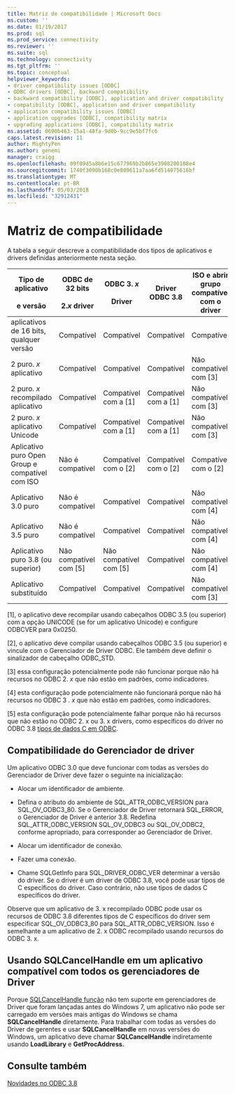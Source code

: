 ```yaml
---
title: Matriz de compatibilidade | Microsoft Docs
ms.custom: ''
ms.date: 01/19/2017
ms.prod: sql
ms.prod_service: connectivity
ms.reviewer: ''
ms.suite: sql
ms.technology: connectivity
ms.tgt_pltfrm: ''
ms.topic: conceptual
helpviewer_keywords:
- driver compatibility issues [ODBC]
- ODBC drivers [ODBC], backward compatibility
- backward compatibility [ODBC], application and driver compatibility
- compatibility [ODBC], application and driver compatibility
- application compatibility issues [ODBC]
- application upgrades [ODBC], compatibility matrix
- upgrading applications [ODBC], compatibility matrix
ms.assetid: 0690b463-15a1-48fa-9d0b-9cc9e5bf7fc6
caps.latest.revision: 11
author: MightyPen
ms.author: genemi
manager: craigg
ms.openlocfilehash: 09f09d5a8b6e15c677969b2b865e3908200108e4
ms.sourcegitcommit: 1740f3090b168c0e809611a7aa6fd514075616bf
ms.translationtype: MT
ms.contentlocale: pt-BR
ms.lasthandoff: 05/03/2018
ms.locfileid: "32912431"
---
```

# <a name="compatibility-matrix"></a>Matriz de compatibilidade
A tabela a seguir descreve a compatibilidade dos tipos de aplicativos e drivers definidas anteriormente nesta seção.  
  
|Tipo de aplicativo<br /><br /> e versão|ODBC de 32 bits<br /><br /> 2.*x* driver|ODBC 3. *x*<br /><br /> Driver|Driver ODBC 3.8|ISO e abrir grupo compatível com o driver|  
|--------------------------------------|-----------------------------------|---------------------------|---------------------|-----------------------------------------|  
|aplicativos de 16 bits, qualquer versão|Compatível|Compatível|Compatível|Compatível|  
|2 puro. *x* aplicativo|Compatível|Compatível|Compatível|Não compatível com [3]|  
|2 puro. *x* recompilado aplicativo|Compatível|Compatível com a [1]|Compatível com a [1]|Não compatível com [3]|  
|2 puro. *x* aplicativo Unicode|Compatível|Compatível com a [1]|Compatível com a [1]|Não compatível com [3]|  
|Aplicativo puro Open Group e compatível com ISO|Não é compatível|Compatível com o [2]|Compatível com o [2]|Compatível com o [2]|  
|Aplicativo 3.0 puro|Não é compatível|Compatível|Compatível|Não compatível com [4]|  
|Aplicativo 3.5 puro|Não é compatível|Compatível|Compatível|Não compatível com [4]|  
|Aplicativo puro 3.8 (ou superior)|Não compatível com [5]|Não compatível com [5]|Compatível|Não compatível com [4]|  
|Aplicativo substituído|Compatível|Compatível|Compatível|Não compatível com [3]|  
  
 [1], o aplicativo deve recompilar usando cabeçalhos ODBC 3.5 (ou superior) com a opção UNICODE (se for um aplicativo Unicode) e configure ODBCVER para 0x0250.  
  
 [2], o aplicativo deve compilar usando cabeçalhos ODBC 3.5 (ou superior) e vincule com o Gerenciador de Driver ODBC. Ele também deve definir o sinalizador de cabeçalho ODBC_STD.  
  
 [3] essa configuração potencialmente pode não funcionar porque não há recursos no ODBC 2. *x* que não estão em padrões, como indicadores.  
  
 [4] esta configuração pode potencialmente não funcionará porque não há recursos no ODBC 3 *. x* que não estão em padrões, como indicadores.  
  
 [5] esta configuração pode potencialmente falhar porque não há recursos que não estão no ODBC 2. x ou 3. x drivers, como específicos do driver no ODBC 3.8 [tipos de dados C em ODBC](../../../odbc/reference/develop-app/c-data-types-in-odbc.md).  
  
## <a name="driver-manager-compatibility"></a>Compatibilidade do Gerenciador de driver  
 Um aplicativo ODBC 3.0 que deve funcionar com todas as versões do Gerenciador de Driver deve fazer o seguinte na inicialização:  
  
-   Alocar um identificador de ambiente.  
  
-   Defina o atributo do ambiente de SQL_ATTR_ODBC_VERSION para SQL_OV_ODBC3_80. Se o Gerenciador de Driver retornará SQL_ERROR, o Gerenciador de Driver é anterior 3.8. Redefina SQL_ATTR_ODBC_VERSION SQL_OV_ODBC3 ou SQL_OV_ODBC2, conforme apropriado, para corresponder ao Gerenciador de Driver.  
  
-   Alocar um identificador de conexão.  
  
-   Fazer uma conexão.  
  
-   Chame SQLGetInfo para SQL_DRIVER_ODBC_VER determinar a versão do driver. Se o driver é um driver de ODBC 3.8, você pode usar tipos de C específicos do driver. Caso contrário, não use tipos de dados C específicos do driver.  
  
 Observe que um aplicativo de 3. x recompilado ODBC pode usar os recursos de ODBC 3.8 diferentes tipos de C específicos do driver sem especificar SQL_OV_ODBC3_80 para SQL_ATTR_ODBC_VERSION. Isso é semelhante a um aplicativo de 2. x ODBC recompilado usando recursos do ODBC 3. x.  
  
## <a name="using-sqlcancelhandle-in-an-application-compatible-with-all-driver-managers"></a>Usando SQLCancelHandle em um aplicativo compatível com todos os gerenciadores de Driver  
 Porque [SQLCancelHandle função](../../../odbc/reference/syntax/sqlcancelhandle-function.md) não tem suporte em gerenciadores de Driver que foram lançadas antes do Windows 7, um aplicativo não pode ser carregado em versões mais antigas do Windows se chama **SQLCancelHandle** diretamente. Para trabalhar com todas as versões do Driver de gerentes e usar **SQLCancelHandle** em novas versões do Windows, um aplicativo deve chamar **SQLCancelHandle** indiretamente usando **LoadLibrary** e **GetProcAddress.**  
  
## <a name="see-also"></a>Consulte também  
 [Novidades no ODBC 3.8](../../../odbc/reference/what-s-new-in-odbc-3-8.md)
